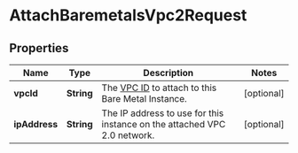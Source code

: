 

# AttachBaremetalsVpc2Request


## Properties

| Name | Type | Description | Notes |
|------------ | ------------- | ------------- | -------------|
|**vpcId** | **String** | The [VPC ID](#operation/list-vpc2) to attach to this Bare Metal Instance. |  [optional] |
|**ipAddress** | **String** | The IP address to use for this instance on the attached VPC 2.0 network.   |  [optional] |



